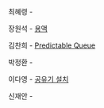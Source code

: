 최혜령 - 

장원석 - [용액](https://www.acmicpc.net/problem/2467)

김찬희 - [Predictable Queue](https://www.acmicpc.net/problem/16510)

박정환 - 

이다영 - [공유기 설치](https://www.acmicpc.net/problem/2110)

신재안 - 
